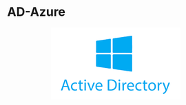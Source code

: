 # AD-Azure
<p align="center">
  <img src="https://github.com/Jalal-Hatamleh/AD-Azure/blob/main/images/1.png?raw=true" alt="Installation Screenshot"/>
</p>
